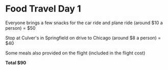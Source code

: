 # Food Travel Day 1

Everyone brings a few snacks for the car ride and plane ride (around $10 a person) = $50

Stop at Culver's in Springfield on drive to Chicago (around $8 a person) = $40

Some meals also provided on the flight (included in the flight cost)

**Total $90**
